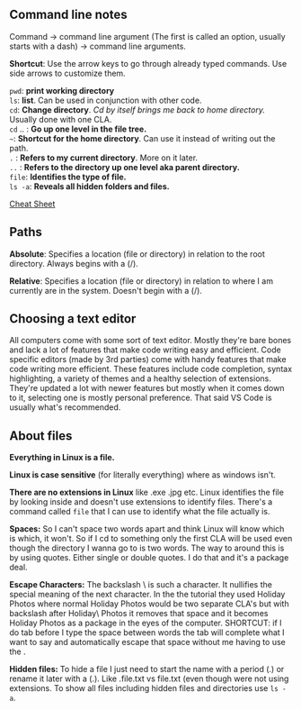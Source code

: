 
## Command line notes

Command -> command line argument (The first is called an option, usually starts with a dash) -> command line arguments.

**Shortcut**: Use the arrow keys to go through already typed commands. Use side arrows to customize them.

`pwd`: **print working directory**  
`ls`: **list**. Can be used in conjunction with other code.  
`cd`: **Change directory**. *Cd by itself brings me back to home directory.* Usually done with one CLA.  
`cd` .. : **Go up one level in the file tree.**  
`~`: **Shortcut for the home directory**. Can use it instead of writing out the path.  
`.` : **Refers to my current directory**. More on it later.  
`..` : **Refers to the directory up one level aka parent directory.**  
`file`: **Identifies the type of file.**  
`ls -a`: **Reveals all hidden folders and files.**  

[Cheat Sheet](https://www.guru99.com/linux-commands-cheat-sheet.html)

## Paths
**Absolute**: Specifies a location (file or directory) in relation to the root directory. Always begins with a (/).  

**Relative**: Specifies a location (file or directory) in relation to where I am currently are in the system. Doesn't begin with a (/).  


## Choosing a text editor  
All computers come with some sort of text editor. Mostly they're bare bones and lack a lot of features that make code writing easy and efficient. Code specific editors (made by 3rd parties) come with handy features that make code writing more efficient. These features include code completion, syntax highlighting, a variety of themes and a healthy selection of extensions. They're updated a lot with newer features but mostly when it comes down to it, selecting one is mostly personal preference. That said VS Code is usually what's recommended. 

## About files  

**Everything in Linux is a file.**  

**Linux is case sensitive** (for literally everything) where as windows isn't.

**There are no extensions in Linux** like .exe .jpg etc. Linux identifies the file by looking inside and doesn't use extensions to identify files. There's a command called `file` that I can use to identify what the file actually is.

**Spaces:** So I can't space two words apart and think Linux will know which is which, it won't. So if I cd to something only the first CLA will be used even though the directory I wanna go to is two words. The way to around this is by using quotes. Either single or double quotes. I do that and it's a package deal.

**Escape Characters:** The backslash \ is such a character. It nullifies the special meaning of the next character. In the the tutorial they used Holiday Photos where normal Holiday Photos would be two separate CLA's but with backslash after Holiday\ Photos it removes that space and it becomes Holiday Photos as a package in the eyes of the computer. SHORTCUT: if I do tab before I type the space between words the tab will complete what I want to say and automatically escape that space without me having to use the \.

**Hidden files:** To hide a file I just need to start the name with a period (.) or rename it later with a (.). Like .file.txt vs file.txt (even though were not using extensions. To show all files including hidden files and directories use `ls -a`.

